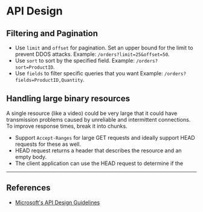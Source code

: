 # API Design

## Filtering and Pagination
* Use `limit` and `offset` for pagination. Set an upper bound for the limit to prevent DDOS attacks. Example: `/orders?limit=25&offset=50`.
* Use `sort` to sort by the specified field.  Example: `/orders?sort=ProductID`.
* Use `fields` to filter specific queries that you want Example: `/orders?fields=ProductID,Quantity`.

## Handling large binary resources
A single resource (like a video) could be very large that it could have transmission problems caused by unreliable and intermittent connections. To improve response times, break it into chunks.
* Support `Accept-Ranges` for large GET requests and ideally support HEAD requests for these as well.
* HEAD request returns a header that describes the resource and an empty body.
* The client application can use the HEAD request to determine if the
___

## References
* [Microsoft's API Design Guidelines](https://docs.microsoft.com/en-us/azure/architecture/best-practices/api-design)
